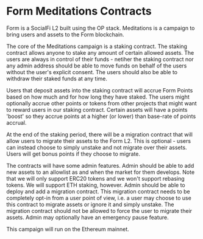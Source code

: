 # Form Meditations Contracts

Form is a SocialFi L2 built using the OP stack. Meditations is a campaign to bring users and assets to the Form blockchain.

The core of the Meditations campaign is a staking contract. The staking contract allows anyone to stake any amount of certain allowed assets. The users are always in control of their funds - netiher the staking contract nor any admin address should be able to move funds on behalf of the users without the user's explicit consent. The users should also be able to withdraw their staked funds at any time.

Users that deposit assets into the staking contract will accrue Form Points based on how much and for how long they have staked. The users might optionally accrue other points or tokens from other projects that might want to reward users in our staking contract. Certain assets will have a points 'boost' so they accrue points at a higher (or lower) than base-rate of points accrual.

At the end of the staking period, there will be a migration contract that will allow users to migrate their assets to the Form L2. This is optional - users can instead choose to simply unstake and not migrate over their assets. Users will get bonus points if they choose to migrate.

The contracts will have some admin features. Admin should be able to add new assets to an allowlist as and when the market for them develops. Note that we will only support ERC20 tokens and we won't support rebasing tokens. We will support ETH staking, however. Admin should be able to deploy and add a migration contract. This migration contract needs to be completely opt-in from a user point of view, i.e. a user may choose to use this contract to migrate assets or ignore it and simply unstake. The migration contract should not be allowed to force the user to migrate their assets. Admin may optionally have an emergency pause feature.

This campaign will run on the Ethereum mainnet.
